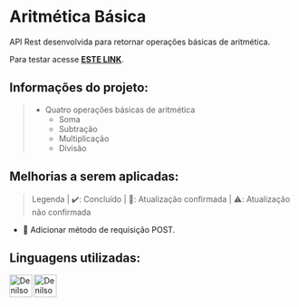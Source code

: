 # Aritmética Básica 
API Rest desenvolvida para retornar operações básicas de aritmética.

Para testar acesse [**ESTE LINK**](https://simulador-partida-futebol.herokuapp.com/).
## Informações do projeto:
> - Quatro operações básicas de aritmética
>   - Soma
>   - Subtração
>   - Multiplicação
>   - Divisão


## Melhorias a serem aplicadas:
> Legenda | ✔️: Concluído | 🔄: Atualização confirmada | ⚠️: Atualização não confirmada
- 🔄 Adicionar método de requisição POST.

## Linguagens utilizadas:
<a href="https://www.typescriptlang.org/">
 <img align="left" width="40px" src="https://img.shields.io/badge/-241F31?logo=typescript" alt="DenilsonBrito-TypeScript" />
</a>
<a href="https://nodejs.org/pt-br/">
 <img align="left" width="40px" src="https://img.shields.io/badge/-241F31?logo=node.js" alt="DenilsonBrito-NodeJS" />
</a>